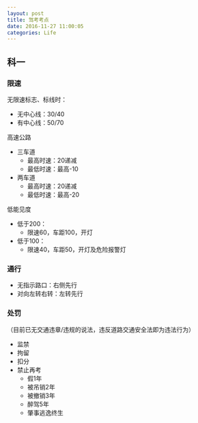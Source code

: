 ```yaml
---
layout: post
title: 驾考考点
date: 2016-11-27 11:00:05
categories: Life
---
```


## 科一

### 限速

无限速标志、标线时：
- 无中心线：30/40
- 有中心线：50/70

高速公路
- 三车道
    + 最高时速：20递减
    + 最低时速：最高-10
- 两车道
    + 最高时速：20递减
    + 最低时速：最高-20

低能见度
- 低于200：
    + 限速60，车距100，开灯
- 低于100：
    + 限速40，车距50，开灯及危险报警灯

### 通行

- 无指示路口：右侧先行
- 对向左转右转：左转先行

### 处罚

（目前已无交通违章/违规的说法，违反道路交通安全法即为违法行为）

- 监禁
- 拘留
- 扣分
- 禁止再考
    + 假1年
    + 被吊销2年
    + 被撤销3年
    + 醉驾5年
    + 肇事逃逸终生